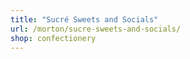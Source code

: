 ```yaml
---
title: "Sucré Sweets and Socials"
url: /morton/sucre-sweets-and-socials/
shop: confectionery
---
```

